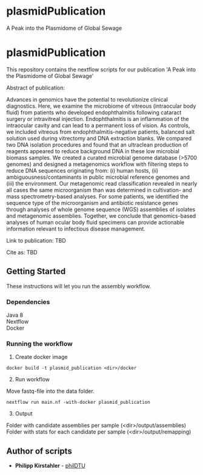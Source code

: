 # plasmidPublication
A Peak into the Plasmidome of Global Sewage

# plasmidPublication

This repository contains the nextflow scripts for our publication 'A Peak into the Plasmidome of Global Sewage'

Abstract of publication:

Advances in genomics have the potential to revolutionize clinical diagnostics. Here, we examine the microbiome of vitreous (intraocular body fluid) from patients who developed endophthalmitis following cataract surgery or intravitreal injection. Endophthalmitis is an inflammation of the intraocular cavity and can lead to a permanent loss of vision. As controls, we included vitreous from endophthalmitis-negative patients, balanced salt solution used during vitrectomy and DNA extraction blanks. We compared two DNA isolation procedures and found that an ultraclean production of reagents appeared to reduce background DNA in these low microbial biomass samples. We created a curated microbial genome database (>5700 genomes) and designed a metagenomics workflow with filtering steps to reduce DNA sequences originating from: (i) human hosts, (ii) ambiguousness/contaminants in public microbial reference genomes and (iii) the environment. Our metagenomic read classification revealed in nearly all cases the same microorganism than was determined in cultivation- and mass spectrometry-based analyses. For some patients, we identified the sequence type of the microorganism and antibiotic resistance genes through analyses of whole genome sequence (WGS) assemblies of isolates and metagenomic assemblies. Together, we conclude that genomics-based analyses of human ocular body fluid specimens can provide actionable information relevant to infectious disease management.

Link to publication: 
TBD

Cite as: 
TBD


## Getting Started

These instructions will let you run the assembly workflow.

### Dependencies

Java 8 <br/>
Nextflow <br/>
Docker <br/>

### Running the workflow

1. Create docker image

  ```
  docker build -t plasmid_publication <dir>/docker
  ```

2. Run workflow
 
  Move fastq-file into the data folder.
 
  ```
  nextflow run main.nf -with-docker plasmid_publication
  ```
  
3. Output

  Folder with candidate assemblies per sample (\<dir\>/output/assemblies) <br/>
  Folder with stats for each candidate per sample (\<dir\>/output/remapping) <br/>

## Author of scripts

* **Philipp Kirstahler** - [philDTU](https://github.com/philDTU)

